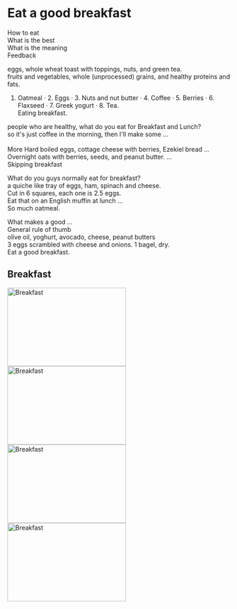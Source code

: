 <!DOCTYPE html>
<html>

  <body>
<h1>Eat a good breakfast</h1>
<p>How to eat<br>
What is the best<br>
What is the meaning<br>
Feedback<br>


eggs, whole wheat toast with toppings, nuts, and green tea.<br>
fruits and vegetables, whole (unprocessed) grains, and healthy proteins and fats.<br>
1. Oatmeal · 2. Eggs · 3. Nuts and nut butter · 4. Coffee · 5. Berries · 6. Flaxseed · 7. Greek yogurt · 8. Tea.<br>
Eating breakfast.<br>

people who are healthy, what do you eat for Breakfast and Lunch?<br>
so it's just coffee in the morning, then I'll make some ...<br>  
More Hard boiled eggs, cottage cheese with berries, Ezekiel bread ...<br>
Overnight oats with berries, seeds, and peanut butter. ...<br>
Skipping breakfast<br>

What do you guys normally eat for breakfast?<br>
a quiche like tray of eggs, ham, spinach and cheese.<br>
Cut in 6 squares, each one is 2.5 eggs.<br>
Eat that on an English muffin at lunch ...<br>
So much oatmeal.<br>

What makes a good …<br>
General rule of thumb<br>
olive oil, yoghurt, avocado, cheese, peanut butters<br>
3 eggs scrambled with cheese and onions. 1 bagel, dry.<br>
Eat a good breakfast. </p>

<h2>Breakfast</h2>
<img src="<img src="https://th.bing.com/th/id/OIP.SJdwT28hAGm5M1_hKBWZTwHaFH?w=274&h=190&c=7&r=0&o=5&dpr=1.4&pid=1.7" alt="Breakfast" width="268" height="177">

<img src="https://th.bing.com/th/id/OIP.5YcFKM0gXJ5529wIeX6cEQHaHa?pid=ImgDet&w=199&h=199&c=7&dpr=1.4" alt="Breakfast" width="268" height="177">

<img src="https://th.bing.com/th/id/OIP.Zc3_CAV8XBtBkmuctcyOxQHaE8?w=279&h=186&c=7&r=0&o=5&dpr=1.4&pid=1.7" alt="Breakfast" width="268" height="177">
    
<img src="https://th.bing.com/th/id/OIP.xfRbHeumydo-ZmAAjUG7CgHaE8?w=245&h=180&c=7&r=0&o=5&dpr=1.4&pid=1.7" alt="Breakfast" width="268" height="177">
  
</body>
</html>
